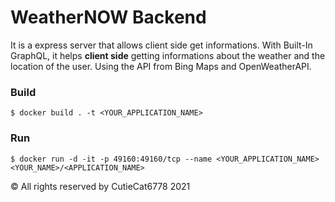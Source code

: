 # WeatherNOW Backend

It is a express server that allows client side get informations. With Built-In GraphQL, it helps **client side** getting informations about the weather and the location of the user. Using the API from Bing Maps and OpenWeatherAPI.

### Build
```
$ docker build . -t <YOUR_APPLICATION_NAME>
```

### Run
```
$ docker run -d -it -p 49160:49160/tcp --name <YOUR_APPLICATION_NAME> <YOUR_NAME>/<APPLICATION_NAME>
```

© All rights reserved by CutieCat6778 2021